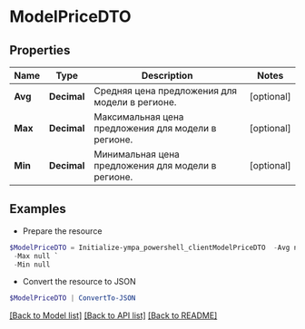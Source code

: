 # ModelPriceDTO
## Properties

Name | Type | Description | Notes
------------ | ------------- | ------------- | -------------
**Avg** | **Decimal** | Средняя цена предложения для модели в регионе. | [optional] 
**Max** | **Decimal** | Максимальная цена предложения для модели в регионе. | [optional] 
**Min** | **Decimal** | Минимальная цена предложения для модели в регионе. | [optional] 

## Examples

- Prepare the resource
```powershell
$ModelPriceDTO = Initialize-ympa_powershell_clientModelPriceDTO  -Avg null `
 -Max null `
 -Min null
```

- Convert the resource to JSON
```powershell
$ModelPriceDTO | ConvertTo-JSON
```

[[Back to Model list]](../README.md#documentation-for-models) [[Back to API list]](../README.md#documentation-for-api-endpoints) [[Back to README]](../README.md)

